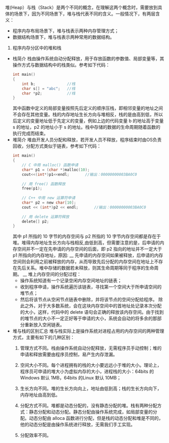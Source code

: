堆(Heap）与栈（Stack）是两个不同的概念，在理解这两个概念时，需要放到具体的场景下，因为不同场景下，堆与栈代表不同的含义。一般情况下，有两层含义：
* 程序内存布局场景下，堆与栈表示两种内存管理方式；
* 数据结构场景下，堆与栈表示两种常用的数据结构。
1. 程序内存分区中的堆和栈
  * 栈简介
    栈由操作系统自动分配释放，用于存放函数的参数值、局部变量等，其操作方式与数据结构中的栈类似。参考如下代码：
	```c
	int main()
	{
		int b;				//栈
		char s[] = "abc"; 	//栈
		char *p2;			//栈
	}
	```
    其中函数中定义的局部变量按照先后定义的顺序压栈，即相邻变量的地址之间不会存在其他变量。栈的内存地址生长方向与堆相反，栈的是由高到低，所以后定义的变量地址低于先定义的变量，例如上边的代码变量 b 的地址高于变量 s 的地址，p2 的地址小于 s 的地址。栈中存储的数据的生命周期随着函数的执行完成而结束。
  * 堆简介
    堆由开发人员分配和释放，若开发人员不释放，程序结束时由OS负责回收，分配方式类似于链表，参考如下代码：
	```c
	int main()
	{
		// C 中用 malloc() 函数申请
		char* p1 = (char *)malloc(10);
		cout<<(int*)p1<<endl;		//输出：00000000003BA0C0
		
		// 用 free() 函数释放
		free(p1);
	   
		// C++ 中用 new 运算符申请
		char* p2 = new char[10];
		cout << (int*)p2 << endl;		//输出：00000000003BA0C0
		
		// 用 delete 运算符释放
		delete[] p2;
	}
	```
    其中 p1 所指的 10 字节的内存空间与 p2 所指的 10 字节内存空间都是存在于堆。堆得内存地址生长方向与栈相反,由低到高，但需要注意的是，后申请的内存空间并不一定在先申请的内存空间的后面，即 p2 指向的地址并不一定大于 p1 所指向的内存地址，原因:
 __ 先申请的内存空间如果被释放，后申请的内存空间则会利用之前被释放的内存，从而导致先后分配的内存空间在地址上不存在先后关系。堆中存储的数据若未释放，则其生命周期等同于程序的生命周期。 __
    堆上内存空间的分配过程：
    * 操作系统知道有一个记录空闲内存空间地址的链表；
    * 收到程序申请，操作系统遍历该链表，寻找第一个空间大于所申请空间的堆节点；
    * 然后将该节点从空闲节点链表中删除，并将该节点的空间分配给程序。
    除此之外，对于大多数系统，会在这块内存空间中的首地址处记录本次分配的大小，这样，代码中的 delete 语句会正确的释放该内存空间。由于找到的堆节点的大小不一定正好等于申请的大小，系统会自动的将多余的那部分重新放入空闲链表。
  * 堆与栈的区别汇总
    堆与栈实际上是操作系统对进程占用的内存空间的两种管理方式，主要有如下的几种区别：
    1. 管理方式不同。栈由操作系统自动分配释放，无需程序员手动控制；堆的申请和释放需要由程序员控制，易产生内存泄漏。
    2. 空间大小不同。每个进程拥有的栈的大小要远远小于堆的大小。理论上，程序员可申请的堆大小为虚拟内存的大小，进程栈的大小：64bits 的 Windows 默认 1MB，64bits 的Linux 默认 10MB；
    3. 生长方向不同。堆的生长方向向上，地址由低到高；栈的生长方向向下，内存地址由高到低。

    4. 分配方式不同。堆都是动态分配的，没有静态分配的堆。栈有两种分配方式：静态分配和动态分配。静态分配由操作系统完成，如局部变量的分配。动态分配由 alloca 函数进行分配，但是栈的动态分配和堆是不同的，他的动态分配是由操作系统进行释放，无需我们手工实现。
    5. 分配效率不同。
